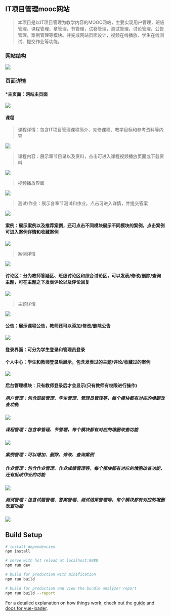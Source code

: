 ## IT项目管理mooc网站

> 本项目是以IT项目管理为教学内容的MOOC网站，主要实现用户管理，班级管理，课程管理，章管理，节管理，试卷管理，测试管理，讨论管理，公告管理，案例管理等模块。并完成网站页面设计，视频在线播放、学生在线测试、提交作业等功能。

### 网站结构
<img src="https://github.com/QHQLemon/ITMP-PC/blob/master/intro-img/ITMP%E7%BD%91%E7%AB%99.png">

### 页面详情
#### *主页面：网站主页面
<img src="https://github.com/QHQLemon/ITMP-PC/blob/master/intro-img/001.png" >




#### 课程
> 课程详情：包含IT项目管理课程简介、先修课程、教学目标和参考资料等内容

<img src="https://github.com/QHQLemon/ITMP-PC/blob/master/intro-img/002.png" >

> 课程内容：展示章节目录以及资料，点击可进入课程视频播放页面或下载资料

<img src="https://github.com/QHQLemon/ITMP-PC/blob/master/intro-img/003.png" >


> 视频播放界面

<img src="https://github.com/QHQLemon/ITMP-PC/blob/master/intro-img/005.png" >


> 测试/作业：展示各章节测试和作业，点击可进入详情，并提交答案

<img src="https://github.com/QHQLemon/ITMP-PC/blob/master/intro-img/004.png" >

#### 案例：展示案例以及推荐案例，还可点击不同模块展示不同模块的案例，点击案例可进入案例详情和收藏案例
<img src="https://github.com/QHQLemon/ITMP-PC/blob/master/intro-img/006.png" >

> 案例详情

<img src="https://github.com/QHQLemon/ITMP-PC/blob/master/intro-img/008.png" >

#### 讨论区：分为教师答疑区、班级讨论区和综合讨论区，可以发表/修改/删除/查询主题，可在主题之下发表评论以及评论回复
<img src="https://github.com/QHQLemon/ITMP-PC/blob/master/intro-img/009.png" >

> 主题详情

<img src="https://github.com/QHQLemon/ITMP-PC/blob/master/intro-img/010.png" >


#### 公告：展示课程公告，教师还可以添加/修改/删除公告
<img src="https://github.com/QHQLemon/ITMP-PC/blob/master/intro-img/011.png" >

#### 登录界面：可分为学生登录和管理员登录

#### 个人中心：学生和教师登录后展示，包含发表过的主题/评论/收藏过的案例
<img src="https://github.com/QHQLemon/ITMP-PC/blob/master/intro-img/012.png" >

#### 后台管理模块：只有教师登录后才会显示(只有教师有权限进行操作)
##### 用户管理：包含班级管理、学生管理、管理员管理等，每个模块都有对应的增删改查功能
<img src="https://github.com/QHQLemon/ITMP-PC/blob/master/intro-img/013.png" >

##### 课程管理：包含章管理、节管理，每个模块都有对应的增删改查功能
<img src="https://github.com/QHQLemon/ITMP-PC/blob/master/intro-img/014.png" >

##### 案例管理：可以增加、删除、修改、查询案例

##### 作业管理：包含作业管理、作业成绩管理等，每个模块都有对应的增删改查功能，还有批改作业的功能
<img src="https://github.com/QHQLemon/ITMP-PC/blob/master/intro-img/015.png" >

##### 测试管理：包含试题管理、答案管理、测试结果管理等，每个模块都有对应的增删改查功能
<img src="https://github.com/QHQLemon/ITMP-PC/blob/master/intro-img/016.png" >
















## Build Setup

``` bash
# install dependencies
npm install

# serve with hot reload at localhost:8080
npm run dev

# build for production with minification
npm run build

# build for production and view the bundle analyzer report
npm run build --report
```

For a detailed explanation on how things work, check out the [guide](http://vuejs-templates.github.io/webpack/) and [docs for vue-loader](http://vuejs.github.io/vue-loader).
